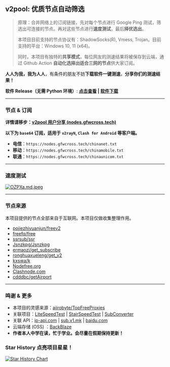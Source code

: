 ## v2pool: 优质节点自动筛选

> 原理：合并网络上的订阅链接，先对每个节点进行 Google Ping 测试，筛选出可连接的节点。再对这些节点进行**速度测试**，最后**择优选出**。
>
> 本项目目前支持的节点协议有：ShadowSocks(R), Vmess, Trojan。目前支持的平台：Windows 10, 11 (x64)。
>
> 同时，本项目有独特的**共享模式**，每位网友的测速结果将被保存到云端，通过 Github Action **自动化选择出适合三网的节点**供大家订阅。

**人人为我，我为人人**，有条件的朋友不妨**下载软件一键测速**，**分享你们的测速结果！** 

**软件 Release（无需 Python 环境）**: **[点击查看](https://github.com/gfwcross/v2pool/releases/) | [软件下载](http://f6z.cn/R0RYn)**

--------

### 节点 & 订阅

**详情请移步：[v2pool 用户分享 (nodes.gfwcross.tech)](https://nodes.gfwcross.tech/)**

**以下为 `base64` 订阅，适用于 `v2rayN`, `Clash for Android` 等客户端。**

- **电信**：`https://nodes.gfwcross.tech/chinanet.txt`
- **移动**：`https://nodes.gfwcross.tech/chinamobile.txt`
- **联通**：`https://nodes.gfwcross.tech/chinaunicom.txt`

-----

### 速度测试

[![OZPXa.md.jpeg](https://i.328888.xyz/2023/01/20/OZPXa.md.jpeg)](https://imgloc.com/i/OZPXa)

------

### 节点来源

本项目提供的节点全部来自于互联网。本项目仅做收集整理作用。

- [pojiezhiyuanjun/freev2](https://github.com/pojiezhiyuanjun/freev2)
- [freefq/free](https://github.com/freefq/free)
- [ssrsub/ssr](https://github.com/ssrsub/ssr)
- [Jsnzkpg/Jsnzkpg](https://github.com/Jsnzkpg/Jsnzkpg)
- [ermaozi/get_subscribe](https://github.com/ermaozi/get_subscribe)
- [ronghuaxueleng/get_v2](https://github.com/ronghuaxueleng/get_v2)
- [kxswa/k](https://github.com/kxswa/k)
- [Nodefree.org](https://github.com/Fukki-Z/nodefree)
- [Clashnode.com](https://clashnode.com/f/freenode)
- [cdddbc/getAirport](https://github.com/cdddbc/getAirport)

----------

### 鸣谢 & 更多

- 本项目的灵感来源：[aiirobyte/TopFreeProxies](https://github.com/aiirobyte/TopFreeProxies)
- 关联项目：[LiteSpeedTest](https://github.com/xxf098/LiteSpeedTest) | [StairSpeedTest](https://github.com/tindy2013/stairspeedtest-reborn) | [SubConverter](https://github.com/tindy2013/subconverter)
- 关联 API：[ip-api.com](https://ip-api.com/) | [sub.v1.mk](https://sub.v1.mk) | [baidu.com](https://baidu.com)
- 云端存储 (OSS) ：[BackBlaze](https://backblaze.com)
- **作者本人中学在读，忙于学业。会尽量在假期保持更新！**

### Star History 点亮项目星星！

[![Star History Chart](https://api.star-history.com/svg?repos=gfwcross/v2pool&type=Date)](https://star-history.com/#gfwcross/v2pool&Date)
